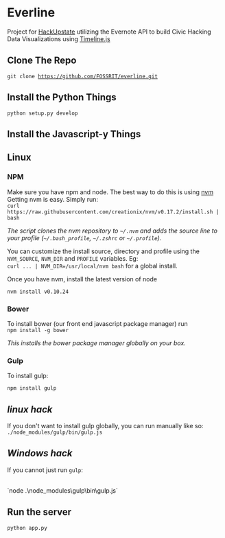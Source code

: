 Everline
========

Project for [HackUpstate](http://hackupstate.com) utilizing the Evernote API to
build Civic Hacking Data Visualizations using [Timeline.js](http://timeline.knightlab.com)

Clone The Repo
---

<code>git clone https://github.com/FOSSRIT/everline.git</code>

Install the Python Things
----
  <code>python setup.py develop</code>

Install the Javascript-y Things
----

## Linux

### NPM

Make sure you have npm and node. The best way to do this is using
[nvm](https://github.com/creationix/nvm)
Getting nvm is easy. Simply run: 
<br/>
`curl https://raw.githubusercontent.com/creationix/nvm/v0.17.2/install.sh | bash`

*The script clones the nvm repository to `~/.nvm` and adds the source line to
your profile (`~/.bash_profile`, `~/.zshrc` or `~/.profile`).*

You can customize the install source, directory and profile using the
`NVM_SOURCE`, `NVM_DIR` and `PROFILE` variables. Eg: 
<br/>
`curl ... | NVM_DIR=/usr/local/nvm bash` for a global install.

Once you have nvm, install the latest version of node 

`nvm install v0.10.24`

### Bower

To install bower (our front end javascript package manager) run 
<br/>
`npm install -g bower`

*This installs the bower package manager globally on your box.*

### Gulp

To install gulp:

<code>npm install gulp</code>

<em>linux hack</em>
---
If you don't want to install gulp globally, you can run manually like so:
<br/>
<code>./node_modules/gulp/bin/gulp.js</code>

<em>Windows hack</em>
---
If you cannot just run `gulp`:

<br/>
`node .\node_modules\gulp\bin\gulp.js`

Run the server
----
 <code>python app.py</code>
